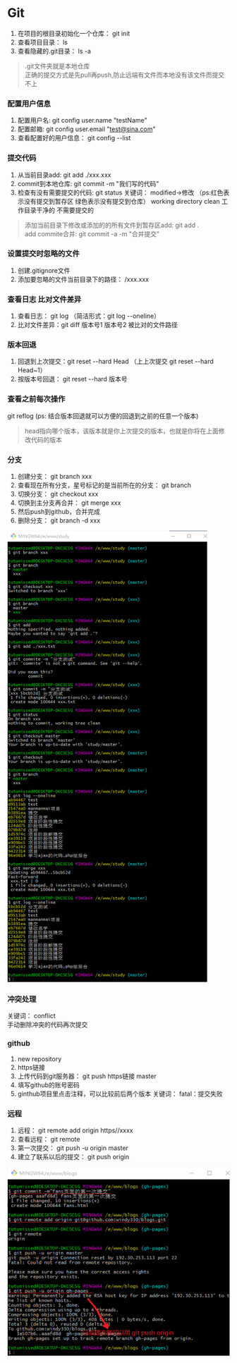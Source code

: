 # Git

1. 在项目的根目录初始化一个仓库： git init
2. 查看项目目录： ls
3. 查看隐藏的.git目录： ls -a

> .git文件夹就是本地仓库  
>   正确的提交方式是先pull再push,防止远端有文件而本地没有该文件而提交不上

### 配置用户信息

1. 配置用户名: git config user.name "testName"
2. 配置邮箱: git config user.email "test@sina.com"
3. 查看配置好的用户信息： git config --list

### 提交代码

1. 从当前目录add: git add ./xxx.xxx
2. commit到本地仓库: git commit -m "我们写的代码"
3. 检查有没有需要提交的代码: git status
   关键词： modified-&gt;修改 （ps:红色表示没有提交到暂存区 绿色表示没有提交到仓库）
   working directory clean 工作目录干净的 不需要提交的

> 添加当前目录下修改或添加的的所有文件到暂存区add: git add .   
> add commite合并: git commit -a -m "合并提交"

### 设置提交时忽略的文件

1. 创建.gitignore文件
2. 添加要忽略的文件当前目录下的路径： /xxx.xxx

### 查看日志 比对文件差异

1. 查看日志： git log （简洁形式：git log --oneline）
2. 比对文件差异：git diff 版本号1 版本号2 被比对的文件路径

### 版本回退

1. 回退到上次提交：git reset --hard Head （上上次提交 git reset --hard Head~1）
2. 按版本号回退： git reset --hard 版本号

### 查看之前每次操作

git reflog \(ps: 结合版本回退就可以方便的回退到之前的任意一个版本\)

> head指向哪个版本，该版本就是你上次提交的版本，也就是你将在上面修改代码的版本

### 分支

1. 创建分支： git branch xxx
2. 查看现在所有分支，星号标记的是当前所在的分支： git branch
3. 切换分支： git checkout xxx
4. 切换到主分支再合并： git merge xxx
5. 然后push到github，合并完成
6. 删除分支： git branch -d xxx

![](/assets/git的分支操作.png)

### 冲突处理

关键词： conflict  
手动删除冲突的代码再次提交

### github

1. new repository
2. https链接
3. 上传代码到git服务器： git push https链接 master
4. 填写github的账号密码
5. ginthub项目里点击注释，可以比较前后两个版本
   关键词： fatal：提交失败

### 远程

1. 远程： git remote add origin https//xxxx
2. 查看远程：  git remote 
3. 第一次提交： git push -u origin master
4. 建立了联系以后的提交： git push origin

![](/assets/4.png)




